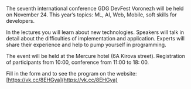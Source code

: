 The seventh international conference GDG DevFest Voronezh will be held on November 24. This year’s topics: ML, AI, Web, Mobile, soft skills for developers.

In the lectures you will learn about new technologies. Speakers will talk in detail about the difficulties of implementation and application. Experts will share their experience and help to pump yourself in programming.

The event will be held at the Mercure hotel (6A Kirova street). Registration of participants from 10:00, conference from 11:00 to 18: 00.

Fill in the form and to see the program on the website: [https://vk.cc/8EHGya](https://vk.cc/8EHGya)